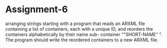# Assignment-6
arranging strings starting with <SHORT-NAME> a program that reads an ARXML file containing a list of containers, each with a unique ID, and reorders the containers alphabetically by their name sub- container “"SHORT-NAME" ”. The program should write the reordered containers to a new ARXML file.
